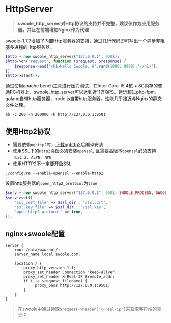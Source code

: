 # HttpServer

> **swoole_http_server对Http协议的支持并不完整，建议仅作为应用服务器。并且在前端增加Nginx作为代理**

swoole-1.7.7增加了内置Http服务器的支持，通过几行代码即可写出一个异步非阻塞多进程的Http服务器。

```php
$http = new swoole_http_server("127.0.0.1", 9501);
$http->on('request', function ($request, $response) {
    $response->end("<h1>Hello Swoole. #".rand(1000, 9999)."</h1>");
});
$http->start();
```

通过使用apache bench工具进行压力测试，在Inter Core-I5 4核 + 8G内存的普通PC机器上，swoole_http_server可以达到近11万QPS。远远超过php-fpm，golang自带http服务器，node.js自带http服务器。性能几乎接近与Nginx的静态文件处理。

```shell
ab -c 200 -n 200000 -k http://127.0.0.1:9501
```

使用Http2协议
----
* 需要依赖`nghttp2`库，[下载nghttp2](https://github.com/tatsuhiro-t/nghttp2)后编译安装
* 使用SSL下的`Http2`协议必须安装`openssl`, 且需要高版本`openssl`必须支持`TLS1.2`、`ALPN`、`NPN`
* 使用HTTP2不一定要开启SSL

```shell
./configure --enable-openssl --enable-http2
```

设置http服务器的`open_http2_protocol`为`true`
```php
$serv = new swoole_http_server("127.0.0.1", 9501, SWOOLE_PROCESS, SWOOLE_SOCK_TCP | SWOOLE_SSL);
$serv->set([
    'ssl_cert_file' => $ssl_dir . '/ssl.crt',
    'ssl_key_file' => $ssl_dir . '/ssl.key',
    'open_http2_protocol' => true,
]);
```

nginx+swoole配置
-----
```
server {
    root /data/wwwroot/;
    server_name local.swoole.com;

    location / {
		proxy_http_version 1.1;
		proxy_set_header Connection "keep-alive";
		proxy_set_header X-Real-IP $remote_addr;
        if (!-e $request_filename) {
             proxy_pass http://127.0.0.1:9501;
        }
    }
}
```
> 在swoole中通过读取`$request->header['x-real-ip']`来获取客户端的真实IP